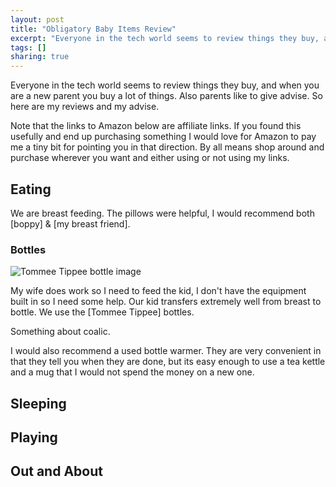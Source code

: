 ```yaml
---
layout: post
title: "Obligatory Baby Items Review"
excerpt: "Everyone in the tech world seems to review things they buy, and when you are a new parent you buy a lot of things. Also parents like to give advise. So here are my reviews and my advise."
tags: []
sharing: true
---
```


Everyone in the tech world seems to review things they buy, and when you are a new parent you buy a lot of things. Also parents like to give advise. So here are my reviews and my advise.

Note that the links to Amazon below are affiliate links. If you found this usefully and end up purchasing something I would love for Amazon to pay me a tiny bit for pointing you in that direction. By all means shop around and purchase wherever you want and either using or not using my links. 

## Eating
We are breast feeding. The pillows were helpful, I would recommend both [boppy] & [my breast friend]. 

### Bottles
![Tommee Tippee bottle image](http://www.tommeetippee.us/file_store/us/products/20916/530x500_1.png "Tommee Tippee bottle")

My wife does work so I need to feed the kid, I don't have the equipment built in so I need some help. Our kid transfers extremely well from breast to bottle. We use the [Tommee Tippee] bottles. 

Something about coalic.

I would also recommend a used bottle warmer. They are very convenient in that they tell you when they are done, but its easy enough to use a tea kettle and a mug that I would not spend the money on a new one. 

## Sleeping

## Playing 

## Out and About

[Tommee Tippee Closer to Nature Night Pacifier]: http://www.amazon.com/gp/product/B00I0M8QTW/ref=as_li_tl?ie=UTF8&camp=1789&creative=9325&creativeASIN=B00I0M8QTW&linkCode=as2&tag=benjrose-20&linkId=OSVDW5T3U2353JHN

